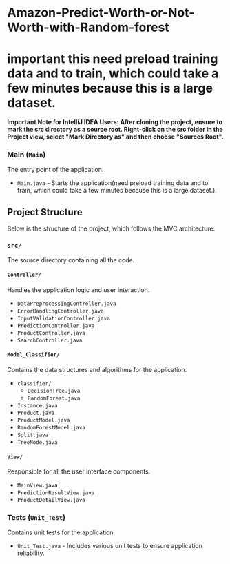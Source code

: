 # Amazon-Predict-Worth-or-Not-Worth-with-Random-forest
# important this need preload training data and to train, which could take a few minutes because this is a large dataset.

**Important Note for IntelliJ IDEA Users: After cloning the project, ensure to mark the src directory as a source root. Right-click on the src folder in the Project view, select "Mark Directory as" and then choose "Sources Root".**


### Main (`Main`)
The entry point of the application.
- `Main.java` - Starts the application(need preload training data and to train, which could take a few minutes because this is a large dataset.).

## Project Structure

Below is the structure of the project, which follows the MVC architecture:

### `src/`
The source directory containing all the code.

#### `Controller/`
Handles the application logic and user interaction.

- `DataPreprocessingController.java`
- `ErrorHandlingController.java`
- `InputValidationController.java`
- `PredictionController.java`
- `ProductController.java`
- `SearchController.java`

#### `Model_Classifier/`
Contains the data structures and algorithms for the application.

- `classifier/`
    - `DecisionTree.java`
    - `RandomForest.java`
- `Instance.java`
- `Product.java`
- `ProductModel.java`
- `RandomForestModel.java`
- `Split.java`
- `TreeNode.java`

#### `View/`
Responsible for all the user interface components.

- `MainView.java`
- `PredictionResultView.java`
- `ProductDetailView.java`


### Tests (`Unit_Test`)
Contains unit tests for the application.
- `Unit_Test.java` - Includes various unit tests to ensure application reliability.



